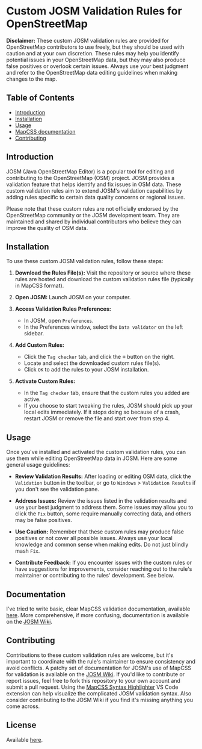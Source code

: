 # Custom JOSM Validation Rules for OpenStreetMap

**Disclaimer:** These custom JOSM validation rules are provided for OpenStreetMap contributors to use freely, but they should be used with caution and at your own discretion. These rules may help you identify potential issues in your OpenStreetMap data, but they may also produce false positives or overlook certain issues. Always use your best judgment and refer to the OpenStreetMap data editing guidelines when making changes to the map.

## Table of Contents

- [Introduction](#introduction)
- [Installation](#installation)
- [Usage](#usage)
- [MapCSS documentation](documentation.md)
- [Contributing](#contributing)

## Introduction

JOSM (Java OpenStreetMap Editor) is a popular tool for editing and contributing to the OpenStreetMap (OSM) project. JOSM provides a validation feature that helps identify and fix issues in OSM data. These custom validation rules aim to extend JOSM's validation capabilities by adding rules specific to certain data quality concerns or regional issues.

Please note that these custom rules are not officially endorsed by the OpenStreetMap community or the JOSM development team. They are maintained and shared by individual contributors who believe they can improve the quality of OSM data.

## Installation

To use these custom JOSM validation rules, follow these steps:

1. **Download the Rules File(s):** Visit the repository or source where these rules are hosted and download the custom validation rules file (typically in MapCSS format).

2. **Open JOSM:** Launch JOSM on your computer.

3. **Access Validation Rules Preferences:**

   - In JOSM, open `Preferences`.
   - In the Preferences window, select the `Data validator` on the left sidebar.

4. **Add Custom Rules:**

   - Click the `Tag checker` tab, and click the <kbd>+</kbd> button on the right.
   - Locate and select the downloaded custom rules file(s).
   - Click `OK` to add the rules to your JOSM installation.

5. **Activate Custom Rules:**

   - In the `Tag checker` tab, ensure that the custom rules you added are active.
   - If you choose to start tweaking the rules, JOSM should pick up your local edits immediately. If it stops doing so because of a crash, restart JOSM or remove the file and start over from step 4.

## Usage

Once you've installed and activated the custom validation rules, you can use them while editing OpenStreetMap data in JOSM. Here are some general usage guidelines:

- **Review Validation Results:** After loading or editing OSM data, click the `Validation` button in the toolbar, or go to `Windows` > `Validation Results` if you don't see the validation pane.

- **Address Issues:** Review the issues listed in the validation results and use your best judgment to address them. Some issues may allow you to click the `Fix` button, some require manually correcting data, and others may be false positives.

- **Use Caution:** Remember that these custom rules may produce false positives or not cover all possible issues. Always use your local knowledge and common sense when making edits. Do not just blindly mash `Fix`.

- **Contribute Feedback:** If you encounter issues with the custom rules or have suggestions for improvements, consider reaching out to the rule's maintainer or contributing to the rules' development. See below.

## Documentation

I've tried to write basic, clear MapCSS validation documentation, available [here](documentation.md). More comprehensive, if more confusing, documentation is available on the [JOSM Wiki](https://josm.openstreetmap.de/wiki/Help/Validator/MapCSSTagChecker).

## Contributing

Contributions to these custom validation rules are welcome, but it's important to coordinate with the rule's maintainer to ensure consistency and avoid conflicts. A patchy set of documentation for JOSM's use of MapCSS for validation is available on the [JOSM Wiki](https://josm.openstreetmap.de/wiki/Help/Validator/MapCSSTagChecker). If you'd like to contribute or report issues, feel free to fork this repository to your own account and submit a pull request. Using the [MapCSS Syntax Highlighter](https://marketplace.visualstudio.com/items?itemName=whammo.mapcss-syntax) VS Code extension can help visualize the complicated JOSM validation syntax. Also consider contributing to the JOSM Wiki if you find it's missing anything you come across.

## License

Available [here](LICENSE.md).

